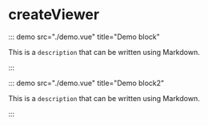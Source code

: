 # createViewer

::: demo src="./demo.vue" title="Demo block"

This is a `description` that can be written using Markdown.

:::

::: demo src="./demo.vue" title="Demo block2"

This is a `description` that can be written using Markdown.

:::
